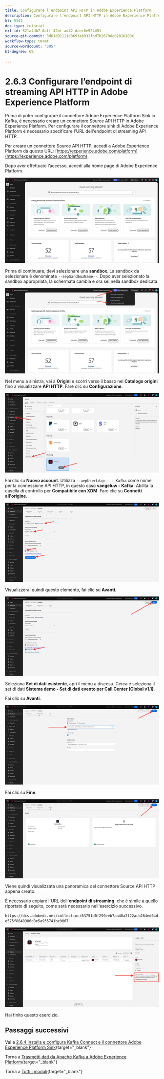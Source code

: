 ```yaml
---
title: Configurare l’endpoint API HTTP in Adobe Experience Platform
description: Configurare l’endpoint API HTTP in Adobe Experience Platform
kt: 5342
doc-type: tutorial
exl-id: 621a4db7-0aff-42bf-ad42-daec6e924451
source-git-commit: 3d61d91111d8693ab031fbd7b26706c02818108c
workflow-type: tm+mt
source-wordcount: '305'
ht-degree: 6%

---
```


# 2.6.3 Configurare l’endpoint di streaming API HTTP in Adobe Experience Platform

Prima di poter configurare il connettore Adobe Experience Platform Sink in Kafka, è necessario creare un connettore Source API HTTP in Adobe Experience Platform. Per configurare il connettore sink di Adobe Experience Platform è necessario specificare l&#39;URL dell&#39;endpoint di streaming API HTTP.

Per creare un connettore Source API HTTP, accedi a Adobe Experience Platform da questo URL: [https://experience.adobe.com/platform](https://experience.adobe.com/platform).

Dopo aver effettuato l’accesso, accedi alla home page di Adobe Experience Platform.

![Acquisizione dei dati](./../../../../modules/delivery-activation/datacollection/dc1.2/images/home.png)

Prima di continuare, devi selezionare una **sandbox**. La sandbox da selezionare è denominata ``--aepSandboxName--``. Dopo aver selezionato la sandbox appropriata, la schermata cambia e ora sei nella sandbox dedicata.

![Acquisizione dei dati](./../../../../modules/delivery-activation/datacollection/dc1.2/images/sb1.png)

Nel menu a sinistra, vai a **Origini** e scorri verso il basso nel **Catalogo origini** fino a visualizzare **API HTTP**. Fare clic su **Configurazione**.

![Acquisizione dei dati](./images/kaep1.png)

Fai clic su **Nuovo account**. Utilizza `--aepUserLdap-- - Kafka` come nome per la connessione API HTTP, in questo caso **vangeluw - Kafka**. Abilita la casella di controllo per **Compatibile con XDM**. Fare clic su **Connetti all&#39;origine**.

![Acquisizione dei dati](./images/kaep2.png)

Visualizzerai quindi questo elemento, fai clic su **Avanti**.

![Acquisizione dei dati](./images/kaep3.png)

Seleziona **Set di dati esistente**, apri il menu a discesa. Cerca e seleziona il set di dati **Sistema demo - Set di dati evento per Call Center (Global v1.1)**.

Fai clic su **Avanti**.

![Acquisizione dei dati](./images/kaep4.png)

Fai clic su **Fine**.

![Acquisizione dei dati](./images/kaep8.png)

Viene quindi visualizzata una panoramica del connettore Source API HTTP appena creato.

È necessario copiare l&#39;URL dell&#39;**endpoint di streaming**, che è simile a quello riportato di seguito, come sarà necessario nell&#39;esercizio successivo.

`https://dcs.adobedc.net/collection/63751d0f299eeb7aa48a2f22acb284ed64de575f8640986d8e5a935741be9067`

![Acquisizione dei dati](./images/kaep9.png)

Hai finito questo esercizio.

## Passaggi successivi

Vai a [2.6.4 Installa e configura Kafka Connect e il connettore Adobe Experience Platform Sink](./ex4.md){target="_blank"}

Torna a [Trasmetti dati da Apache Kafka a Adobe Experience Platform](./aep-apache-kafka.md){target="_blank"}

Torna a [Tutti i moduli](./../../../../overview.md){target="_blank"}
